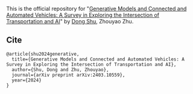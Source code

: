 This is the official repository for "[Generative Models and Connected and Automated Vehicles: A Survey in Exploring the Intersection of Transportation and AI]([https://arxiv.org/pdf/2309.10253.pdf](https://arxiv.org/pdf/2403.10559))" by [Dong Shu](https://scholar.google.com/citations?user=KfIlTroAAAAJ&hl=en&scioq=Generative+Models+and+Connected+and+Automated+Vehicles:+A+Survey+in+Exploring+the+Intersection+of+Transportation+and+AI), Zhouyao Zhu.

## Cite

```
@article{shu2024generative,
  title={Generative Models and Connected and Automated Vehicles: A Survey in Exploring the Intersection of Transportation and AI},
  author={Shu, Dong and Zhu, Zhouyao},
  journal={arXiv preprint arXiv:2403.10559},
  year={2024}
}
```
